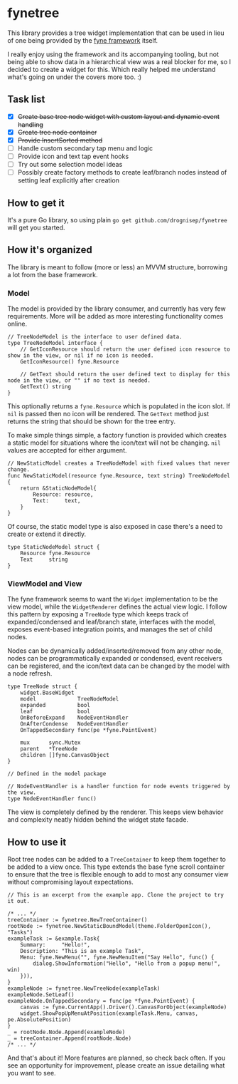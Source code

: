 # fynetree

This library provides a tree widget implementation that can be used in lieu of one being provided
by the [fyne framework](https://fyne.io) itself.

I really enjoy using the framework and its accompanying tooling, but not being able to show
data in a hierarchical view was a real blocker for me, so I decided to create a widget for this.
Which really helped me understand what's going on under the covers more too. :)

## Task list
- [x] ~~Create base tree node widget with custom layout and dynamic event handling~~
- [x] ~~Create tree node container~~
- [x] ~~Provide InsertSorted method~~
- [ ] Handle custom secondary tap menu and logic
- [ ] Provide icon and text tap event hooks
- [ ] Try out some selection model ideas
- [ ] Possibly create factory methods to create leaf/branch nodes instead of setting leaf
explicitly after creation

## How to get it
It's a pure Go library, so using plain `go get github.com/drognisep/fynetree` will get you started.

## How it's organized
The library is meant to follow (more or less) an MVVM structure, borrowing a lot from the base
framework.

### Model
The model is provided by the library consumer, and currently has very few requirements. More
will be added as more interesting functionality comes online.

```golang
// TreeNodeModel is the interface to user defined data.
type TreeNodeModel interface {
	// GetIconResource should return the user defined icon resource to show in the view, or nil if no icon is needed.
	GetIconResource() fyne.Resource

	// GetText should return the user defined text to display for this node in the view, or "" if no text is needed.
	GetText() string
}
```

This optionally returns a `fyne.Resource` which is populated in the icon slot. If `nil` is passed
then no icon will be rendered. The `GetText` method just returns the string that should be shown
for the tree entry.

To make simple things simple, a factory function is provided which creates a static model for
situations where the icon/text will not be changing. `nil` values are accepted for either
argument.

```golang
// NewStaticModel creates a TreeNodeModel with fixed values that never change.
func NewStaticModel(resource fyne.Resource, text string) TreeNodeModel {
	return &StaticNodeModel{
		Resource: resource,
		Text:     text,
	}
}
```

Of course, the static model type is also exposed in case there's a need to create or extend it
directly.

```golang
type StaticNodeModel struct {
	Resource fyne.Resource
	Text     string
}
```

### ViewModel and View
The fyne framework seems to want the `Widget` implementation to be the view model, while the
`WidgetRenderer` defines the actual view logic. I follow this pattern by exposing a `TreeNode`
type which keeps track of expanded/condensed and leaf/branch state, interfaces with the model,
exposes event-based integration points, and manages the set of child nodes.

Nodes can be dynamically added/inserted/removed from any other node, nodes can be
programmatically expanded or condensed, event receivers can be registered, and the icon/text
data can be changed by the model with a node refresh.

```golang
type TreeNode struct {
	widget.BaseWidget
	model             TreeNodeModel
	expanded          bool
	leaf              bool
	OnBeforeExpand    NodeEventHandler
	OnAfterCondense   NodeEventHandler
	OnTappedSecondary func(pe *fyne.PointEvent)

	mux      sync.Mutex
	parent   *TreeNode
	children []fyne.CanvasObject
}

// Defined in the model package

// NodeEventHandler is a handler function for node events triggered by the view.
type NodeEventHandler func()
```

The view is completely defined by the renderer. This keeps view behavior and complexity neatly
hidden behind the widget state facade.

## How to use it
Root tree nodes can be added to a `TreeContainer` to keep them together to be added to a view
once. This type extends the base fyne scroll container to ensure that the tree is flexible
enough to add to most any consumer view without compromising layout expectations.

```golang
// This is an excerpt from the example app. Clone the project to try it out.

/* ... */
treeContainer := fynetree.NewTreeContainer()
rootNode := fynetree.NewStaticBoundModel(theme.FolderOpenIcon(), "Tasks")
exampleTask := &example.Task{
    Summary:     "Hello!",
    Description: "This is an example Task",
    Menu: fyne.NewMenu("", fyne.NewMenuItem("Say Hello", func() {
        dialog.ShowInformation("Hello", "Hello from a popup menu!", win)
    })),
}
exampleNode := fynetree.NewTreeNode(exampleTask)
exampleNode.SetLeaf()
exampleNode.OnTappedSecondary = func(pe *fyne.PointEvent) {
    canvas := fyne.CurrentApp().Driver().CanvasForObject(exampleNode)
    widget.ShowPopUpMenuAtPosition(exampleTask.Menu, canvas, pe.AbsolutePosition)
}
_ = rootNode.Node.Append(exampleNode)
_ = treeContainer.Append(rootNode.Node)
/* ... */
```

And that's about it! More features are planned, so check back often. If you see an opportunity
for improvement, please create an issue detailing what you want to see.
